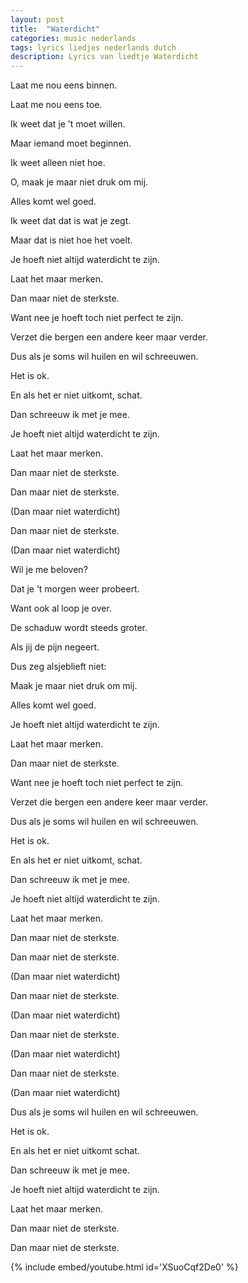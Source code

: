 ```yaml
---
layout: post
title:  "Waterdicht"
categories: music nederlands
tags: lyrics liedjes nederlands dutch
description: Lyrics van liedtje Waterdicht
---
```


Laat me nou eens binnen.

Laat me nou eens toe.

Ik weet dat je ’t moet willen.

Maar iemand moet beginnen.

Ik weet alleen niet hoe.

O, maak je maar niet druk om mij.

Alles komt wel goed.

Ik weet dat dat is wat je zegt.

Maar dat is niet hoe het voelt.

Je hoeft niet altijd waterdicht te zijn.

Laat het maar merken.

Dan maar niet de sterkste.

Want nee je hoeft toch niet perfect te zijn.

Verzet die bergen een andere keer maar verder.

Dus als je soms wil huilen en wil schreeuwen.

Het is ok.

En als het er niet uitkomt, schat.

Dan schreeuw ik met je mee.

Je hoeft niet altijd waterdicht te zijn.

Laat het maar merken.

Dan maar niet de sterkste.

Dan maar niet de sterkste.

(Dan maar niet waterdicht)

Dan maar niet de sterkste.

(Dan maar niet waterdicht)

Wil je me beloven?

Dat je ’t morgen weer probeert.

Want ook al loop je over.

De schaduw wordt steeds groter.

Als jij de pijn negeert.

Dus zeg alsjeblieft niet: 

Maak je maar niet druk om mij.

Alles komt wel goed.

Je hoeft niet altijd waterdicht te zijn.

Laat het maar merken.

Dan maar niet de sterkste.

Want nee je hoeft toch niet perfect te zijn.

Verzet die bergen een andere keer maar verder.

Dus als je soms wil huilen en wil schreeuwen.

Het is ok.

En als het er niet uitkomt, schat.

Dan schreeuw ik met je mee.

Je hoeft niet altijd waterdicht te zijn.

Laat het maar merken.

Dan maar niet de sterkste.

Dan maar niet de sterkste.

(Dan maar niet waterdicht)

Dan maar niet de sterkste.

(Dan maar niet waterdicht)

Dan maar niet de sterkste.

(Dan maar niet waterdicht)

Dan maar niet de sterkste.

(Dan maar niet waterdicht)

Dus als je soms wil huilen en wil schreeuwen.

Het is ok.

En als het er niet uitkomt schat.

Dan schreeuw ik met je mee.

Je hoeft niet altijd waterdicht te zijn.

Laat het maar merken.

Dan maar niet de sterkste.

Dan maar niet de sterkste.

{% include embed/youtube.html id='XSuoCqf2De0' %}
